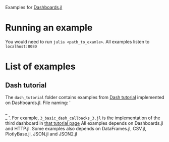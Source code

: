 Examples for [Dashboards.jl](https://github.com/waralex/Dashboards)

# Running an example 
You would need to run `julia <path_to_examle>`. All examples listen to `localhost:8080`

# List of examples

## Dash tutorial
The `dash_tutorial` folder contains examples from [Dash tutorial](https://dash.plot.ly/) implemented on Dashboards.jl.
File naming: '<section number in the tutorial> _ <section name> _ <serial number of the example in this section>'.
For example, `3_basic_dash_callbacks_3.jl` is the implementation of the third dashboard in [that tutorial page](https://dash.plot.ly/getting-started-part-2)
All examples depends on Dashboards.jl and HTTP.jl. Some examples also depends on DataFrames.jl, CSV.jl, PlotlyBase.jl, JSON.jl and JSON2.jl
